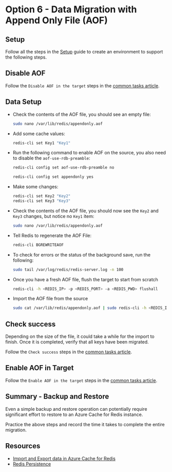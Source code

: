 # Option 6 - Data Migration with Append Only File (AOF)

## Setup

Follow all the steps in the [Setup](./../05_Appendix/00_Setup.md) guide to create an environment to support the following steps.

## Disable AOF

Follow the `Disable AOF in the target` steps in the [common tasks article](03_DataMigration_Common.md).

## Data Setup

- Check the contents of the AOF file, you should see an empty file:

    ```bash
    sudo nano /var/lib/redis/appendonly.aof
    ```

- Add some cache values:

    ```bash
    redis-cli set Key1 "Key1"
    ```

- Run the following command to enable AOF on the source, you also need to disable the `aof-use-rdb-preamble`:

    ```bash
    redis-cli config set aof-use-rdb-preamble no

    redis-cli config set appendonly yes
    ```

- Make some changes:

    ```bash
    redis-cli set Key2 "Key2"
    redis-cli set Key3 "Key3"
    ```

- Check the contents of the AOF file, you should now see the `Key2` and `Key3` changes, but notice no `Key1` item:

    ```bash
    sudo nano /var/lib/redis/appendonly.aof
    ```

- Tell Redis to regenerate the AOF File:

    ```bash
    redis-cli BGREWRITEAOF
    ```

- To check for errors or the status of the background save, run the following:

    ```bash
    sudo tail /var/log/redis/redis-server.log -n 100
    ```

- Once you have a fresh AOF file, flush the target to start from scratch

    ```bash
    redis-cli -h <REDIS_IP> -p <REDIS_PORT> -a <REDIS_PWD> flushall
    ```

- Import the AOF file from the source

    ```bash
    sudo cat /var/lib/redis/appendonly.aof | sudo redis-cli -h <REDIS_IP> -p <REDIS_PORT> -a <REDIS_PWD> --pipe
    ```

## Check success

Depending on the size of the file, it could take a while for the import to finish.  Once it is completed, verify that all keys have been migrated.

Follow the `Check success` steps in the [common tasks article](03_DataMigration_Common.md).

## Enable AOF in Target

Follow the `Enable AOF in the target` steps in the [common tasks article](03_DataMigration_Common.md).

## Summary - Backup and Restore

Even a simple backup and restore operation can potentially require significant effort to restore to an Azure Cache for Redis instance.

Practice the above steps and record the time it takes to complete the entire migration.

## Resources

- [Import and Export data in Azure Cache for Redis](https://docs.microsoft.com/en-us/azure/azure-cache-for-redis/cache-how-to-import-export-data)
- [Redis Persistence](https://redis.io/topics/persistence)
